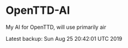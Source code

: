 # OpenTTD-AI
My AI for OpenTTD, will use primarily air

Latest backup: Sun Aug 25 20:42:01 UTC 2019
